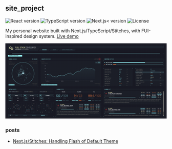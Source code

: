 ## site_project

<div>
<img alt="React version" src="https://img.shields.io/github/package-json/dependency-version/x7ci/site_project/react">
<img alt="TypeScript version" src="https://img.shields.io/github/package-json/dependency-version/x7ci/site_project/typescript">
<img alt="Next.js< version" src="https://img.shields.io/github/package-json/dependency-version/x7ci/site_project/next">
<img alt="License" src="https://img.shields.io/github/license/x7ci/site_project">
</div>

My personal website built with Next.js/TypeScript/Stitches, with FUI-inspired design system. [Live demo](https://leet1.com/)

![Site demo](/demo.png?raw=true "leet1.com")

### posts
- [Next.js/Stitches: Handling Flash of Default Theme](https://leet1.com/posts/2023/handling-flash-of-default-theme)
